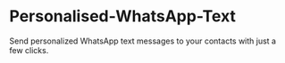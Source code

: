# Personalised-WhatsApp-Text
Send personalized WhatsApp text messages to your contacts with just a few clicks.
